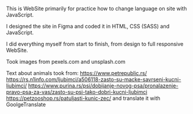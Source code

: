 This is WebSite primarily for practice how to change language on site with JavaScript.

I designed the site in Figma and coded it in HTML, CSS (SASS) and JavaScript.

I did everything myself from start to finish, from design to full responsive WebSite.


Took images from pexels.com and unsplash.com

Text about animals took from:
https://www.petrepublic.rs/
https://rs.n1info.com/ljubimci/a506118-zasto-su-macke-savrseni-kucni-ljubimci/
https://www.purina.rs/psi/dobijanje-novog-psa/pronalazenje-pravo-psa-za-vas/zasto-su-psi-tako-dobri-kucni-ljubimci
https://petzooshop.rs/patuljasti-kunic-zec/
and translate it with GoolgeTranslate
